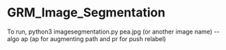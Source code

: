 # GRM_Image_Segmentation

To run, python3 imagesegmentation.py pea.jpg (or another image name) --algo ap (ap for augmenting path and pr for push relabel)
